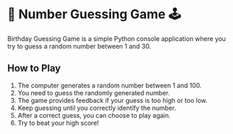 # 🎲 Number Guessing Game 🕹️

Birthday Guessing Game is a simple Python console application where you try to guess a random number between 1 and 30.

## How to Play 

1. The computer generates a random number between 1 and 100.
2. You need to guess the randomly generated number.
3. The game provides feedback if your guess is too high or too low.
4. Keep guessing until you correctly identify the number.
5. After a correct guess, you can choose to play again.
6. Try to beat your high score!
